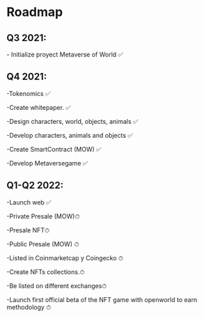 # Roadmap

## Q3 2021:&#x20;

\- Initialize proyect Metaverse of World ✅&#x20;

## Q4 2021:&#x20;

\-Tokenomics ✅&#x20;

\-Create whitepaper. ✅

&#x20;\-Design characters, world, objects, animals ✅&#x20;

\-Develop characters, animals and objects ✅&#x20;

\-Create SmartContract (MOW) ✅&#x20;

\-Develop Metaversegame ✅

## **Q1-Q2 2022:**&#x20;

\-Launch web ✅&#x20;

\-Private Presale (MOW)⏱&#x20;

\-Presale NFT⏱&#x20;

\-Public Presale (MOW) ⏱&#x20;

\-Listed in Coinmarketcap y Coingecko ⏱&#x20;

\-Create NFTs collections.⏱&#x20;

\-Be listed on different exchanges⏱&#x20;

\-Launch first official beta of the NFT game with openworld to earn methodology ⏱
